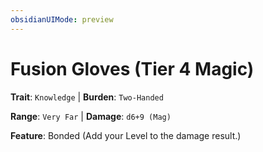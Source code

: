 ```yaml
---
obsidianUIMode: preview
---
```

# Fusion Gloves (Tier 4 Magic)

**Trait**: `Knowledge` | **Burden**: `Two-Handed`

**Range**: `Very Far` | **Damage**: `d6+9 (Mag)`

**Feature**: Bonded (Add your Level to the damage result.)
